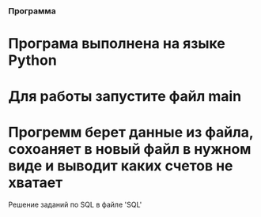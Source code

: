 ### Программа
# Програма выполнена на языке Python
# Для работы запустите файл main
# Прогремм берет данные из файла, сохоаняет в новый файл в нужном виде и выводит каких счетов не хватает

Решение заданий по SQL в файле 'SQL'
